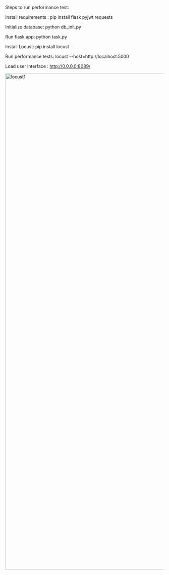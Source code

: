 Steps to run performance test: 

Install requirements :
pip install flask pyjwt requests

Initialize database: 
python db_init.py

Run flask app: 
python task.py

Install Locust: 
pip install locust

Run performance tests: 
locust --host=http://localhost:5000

Load user interface :
http://0.0.0.0:8089/

<img width="1566" alt="locust1" src="https://github.com/user-attachments/assets/4d7411bf-ee27-4ad9-bc52-8e0113946285" />
